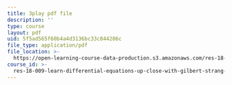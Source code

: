 ```yaml
---
title: 3play pdf file
description: ''
type: course
layout: pdf
uid: 5f5ad565f60b4a4d3136bc33c844286c
file_type: application/pdf
file_location: >-
  https://open-learning-course-data-production.s3.amazonaws.com/res-18-009-learn-differential-equations-up-close-with-gilbert-strang-and-cleve-moler-fall-2015/5f5ad565f60b4a4d3136bc33c844286c_ECslmuGlu-U.pdf
course_id: >-
  res-18-009-learn-differential-equations-up-close-with-gilbert-strang-and-cleve-moler-fall-2015
---
```


